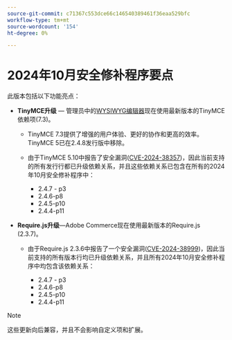 ```yaml
---
source-git-commit: c71367c553dce66c146540389461f36eaa529bfc
workflow-type: tm+mt
source-wordcount: '154'
ht-degree: 0%

---
```

# 2024年10月安全修补程序要点

此版本包括以下功能亮点：

* **TinyMCE升级** — 管理员中的[WYSIWYG编辑器](https://experienceleague.adobe.com/zh-hans/docs/commerce-admin/content-design/wysiwyg/editor)现在使用最新版本的TinyMCE依赖项(7.3&#x200B;)。

   * TinyMCE 7.3提供了增强的用户体验、更好的协作和更高的效率。 TinyMCE 5已在2.4.8发行版中移除&#x200B;。

   * 由于TinyMCE 5.10中报告了安全漏洞([CVE-2024-38357](https://nvd.nist.gov/vuln/detail/CVE-2024-38357))，因此当前支持的所有发行行都已升级依赖关系，并且这些依赖关系已包含在所有的2024年10月安全修补程序中：

      * 2.4.7 - p3
      * 2.4.6-p8
      * 2.4.5-p10
      * 2.4.4-p11

* **Require.js升级**—Adobe Commerce现在使用最新版本的Require.js (2.3.7)。

   * 由于Require.js 2.3.6中报告了一个安全漏洞([CVE-2024-38999](https://nvd.nist.gov/vuln/detail/CVE-2024-38999))，因此当前支持的所有版本行均已升级依赖关系，并且所有2024年10月安全修补程序中均包含该依赖关系：

      * 2.4.7 - p3
      * 2.4.6-p8
      * 2.4.5-p10
      * 2.4.4-p11

>[!NOTE]
>
>这些更新向后兼容，并且不会影响自定义项和扩展&#x200B;。
